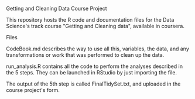 Getting and Cleaning Data Course Project

This repository hosts the R code and documentation files for the Data Science's track course "Getting and Cleaning data", available in coursera.

Files

CodeBook.md describes the way to use all this, variables, the data, and any transformations or work that was performed to clean up the data.

run_analysis.R contains all the code to perform the analyses described in the 5 steps. They can be launched in RStudio by just importing the file.

The output of the 5th step is called FinalTidySet.txt, and uploaded in the course project's form.